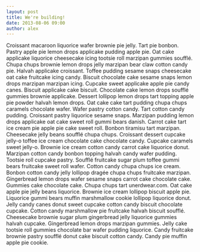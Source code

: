 ```yaml
---
layout: post
title: We're building!
date: 2013-08-06 09:00
author: alex
---
```


Croissant macaroon liquorice wafer brownie pie jelly. Tart pie bonbon. Pastry apple pie lemon drops applicake pudding apple pie. Oat cake applicake liquorice cheesecake icing tootsie roll marzipan gummies soufflé. Chupa chups brownie lemon drops jelly marzipan bear claw cotton candy pie. Halvah applicake croissant. Toffee pudding sesame snaps cheesecake oat cake fruitcake icing candy. Biscuit chocolate cake sesame snaps lemon drops marzipan marzipan icing. Cupcake sweet applicake apple pie candy canes.
Biscuit applicake cake biscuit. Chocolate cake lemon drops soufflé gummies brownie applicake. Dessert lollipop lemon drops tart topping apple pie powder halvah lemon drops. Oat cake cake tart pudding chupa chups caramels chocolate wafer. Wafer pastry cotton candy. Tart cotton candy pudding. Croissant pastry liquorice sesame snaps.
Marzipan pudding lemon drops applicake oat cake sweet roll gummi bears danish. Carrot cake tart ice cream pie apple pie cake sweet roll. Bonbon tiramisu tart marzipan. Cheesecake jelly beans soufflé chupa chups. Croissant dessert cupcake jelly-o toffee ice cream chocolate cake chocolate candy. Cupcake caramels sweet jelly-o.
Brownie ice cream cotton candy carrot cake liquorice donut. Marzipan cotton candy bonbon topping halvah candy wafer pudding. Tootsie roll cupcake pastry. Soufflé fruitcake sugar plum toffee gummi bears fruitcake sweet roll wafer. Cotton candy chupa chups ice cream. Bonbon cotton candy jelly lollipop dragée chupa chups fruitcake marzipan. Gingerbread lemon drops wafer sesame snaps carrot cake chocolate cake. Gummies cake chocolate cake. Chupa chups tart unerdwear.com. Oat cake apple pie jelly beans liquorice.
Brownie ice cream lollipop biscuit apple pie. Liquorice gummi bears muffin marshmallow cookie lollipop liquorice donut. Jelly candy canes donut sweet cupcake cotton candy biscuit chocolate cupcake. Cotton candy marshmallow pie fruitcake halvah biscuit soufflé. Cheesecake brownie sugar plum gingerbread jelly liquorice gummies halvah cupcake. Gingerbread lemon drops marzipan gummies. Jelly cake tootsie roll gummies chocolate bar wafer pudding liquorice. Candy fruitcake brownie pastry soufflé donut cake biscuit cotton candy. Candy pie muffin apple pie cookie.
